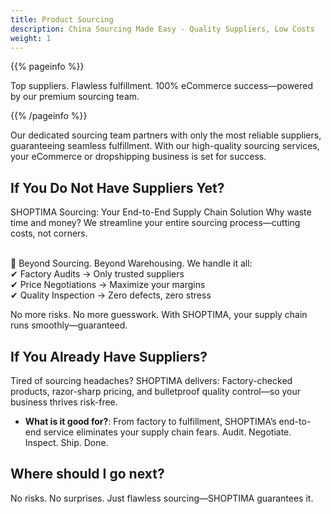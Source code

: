 ```yaml
---
title: Product Sourcing
description: China Sourcing Made Easy - Quality Suppliers, Low Costs
weight: 1
---
```


{{% pageinfo %}}

Top suppliers. Flawless fulfillment. 100% eCommerce success—powered by our premium sourcing team.

{{% /pageinfo %}}

Our dedicated sourcing team partners with only the most reliable suppliers, guaranteeing seamless fulfillment. With our high-quality sourcing services, your eCommerce or dropshipping business is set for success.

## If You Do Not Have Suppliers Yet?

SHOPTIMA Sourcing: Your End-to-End Supply Chain Solution
Why waste time and money? We streamline your entire sourcing process—cutting costs, not corners.

<br>🚀 Beyond Sourcing. Beyond Warehousing.
We handle it all:
<br>✔ Factory Audits → Only trusted suppliers
<br>✔ Price Negotiations → Maximize your margins
<br>✔ Quality Inspection → Zero defects, zero stress

No more risks. No more guesswork.
With SHOPTIMA, your supply chain runs smoothly—guaranteed.

## If You Already Have Suppliers?

Tired of sourcing headaches? SHOPTIMA delivers: Factory-checked products, razor-sharp pricing, and bulletproof quality control—so your business thrives risk-free.

- **What is it good for?**: From factory to fulfillment, SHOPTIMA’s end-to-end service eliminates your supply chain fears. Audit. Negotiate. Inspect. Ship. Done.


## Where should I go next?

No risks. No surprises. Just flawless sourcing—SHOPTIMA guarantees it.